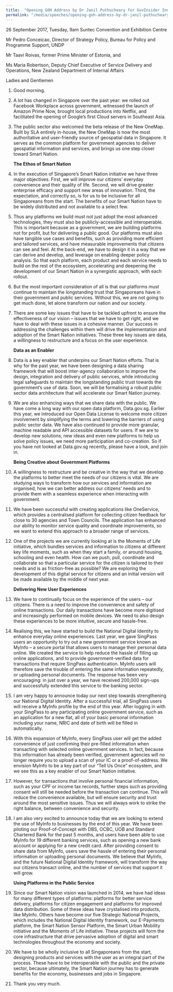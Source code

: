 ```yaml
---
title:  "Opening GOH Address by Dr Janil Puthucheary for GovInsider Innovation Labs World Conference 2017"
permalink: "/media/speeches/opening-goh-address-by-dr-janil-puthucheary"
---
```


26 September 2017, Tuesday, 9am
Suntec Convention and Exhibition Centre

Mr Pedro Conceicao, Director of Strategy Policy, Bureau for Policy and Programme Support, UNDP

Mr Taavi Roivas, former Prime Minister of Estonia, and

Ms Maria Robertson, Deputy Chief Executive of Service Delivery and Operations, New Zealand Department of Internal Affairs

Ladies and Gentlemen


1. Good morning.

2. A lot has changed in Singapore over the past year: we rolled out Facebook Workplace across government, witnessed the launch of Amazon Prime Now, brought local productions into Netflix, and facilitated the opening of Google’s first Cloud servers in Southeast Asia. 

3. The public sector also welcomed the beta release of the New OneMap. Built by SLA entirely in-house, the New OneMap is now the most authoritative and user-friendly source of geospatial data in Singapore. It serves as the common platform for government agencies to deliver geospatial information and services, and brings us one step closer toward Smart Nation.

    **The Ethos of Smart Nation**

4. In the execution of Singapore’s Smart Nation initiative we have three major objectives. First, we will improve our citizens’ everyday convenience and their quality of life. Second, we will drive greater enterprise efficacy and support new areas of innovation. Third, the expectation, and correctly so, is for us to be inclusive for all Singaporeans from the start. The benefits of our Smart Nation have to be widely distributed and not available to a select few.

5. Thus any platforms we build must not just adopt the most advanced technologies, they must also be publicly-accessible and interoperable. This is important because as a government, we are building platforms not for profit, but for delivering a public good. Our platforms must also have tangible use cases and benefits, such as providing more efficient and tailored services, and have measurable improvements that citizens can see and feel. At the back-end, we have to design it in a way that we can derive and develop, and leverage on enabling deeper policy analysis. So that each platform, each product and each service needs to build on the rest of the ecosystem, accelerating and deepening the development of our Smart Nation in a synergistic approach, with each rollout.

6. But the most important consideration of all is that our platforms must continue to maintain the longstanding trust that Singaporeans have in their government and public services. Without this, we are not going to get much done, let alone transform our nation and our society.

7. There are some key issues that have to be tackled upfront to ensure the effectiveness of our vision – issues that we have to get right, and we have to deal with these issues in a cohesive manner. Our success in addressing the challenges within them will drive the implementation and adoption of the Smart Nation initiatives. These three key issues are data, a willingness to restructure and a focus on the user experience.

    **Data as an Enabler**

8. Data is a key enabler that underpins our Smart Nation efforts. That is why for the past year, we have been designing a data sharing framework that will boost inter-agency collaboration to improve the design, integration and delivery of public services, while introducing legal safeguards to maintain the longstanding public trust towards the government’s use of data. Soon, we will be formalising a robust public sector data architecture that will accelerate our Smart Nation journey.

9. We are also enhancing ways that we share data with the public. We have come a long way with our open data platform, Data.gov.sg. Earlier this year, we introduced our Open Data License to welcome more citizen involvement by simplifying the terms and lowering the barriers of using public sector data. We have also continued to provide more granular, machine readable and API accessible datasets for users. If we are to develop new solutions, new ideas and even new platforms to help us solve policy issues, we need more participation and co-creation. So if you have not looked at Data.gov.sg recently, please have a look, and join in.

    **Being Creative about Government Platforms**

10. A willingness to restructure and be creative in the way that we develop the platforms to better meet the needs of our citizens is vital. We are studying ways to transform how our services and information are organised, how we can better address our citizens’ needs and to provide them with a seamless experience when interacting with government.

11. We have been successful with creating applications like OneService, which provides a centralised platform for collecting citizen feedback for close to 30 agencies and Town Councils. The application has enhanced our ability to monitor service quality and coordinate improvements, so we want to extend this approach to a broader range of services.

12. One of the projects we are currently looking at is the Moments of Life initiative, which bundles services and information to citizens at different key life moments, such as when they start a family, or around housing, schooling and even health. How can we push, pull, coordinate and collaborate so that a particular service for the citizen is tailored to their needs and is as friction-free as possible? We are exploring the development of this digital service for citizens and an initial version will be made available by the middle of next year.

    **Delivering New User Experiences**

13. We have to continually focus on the experience of the users – our citizens. There is a need to improve the convenience and safety of online transactions. Our daily transactions have become more digitised and increasingly performed on mobile devices. We need to also design these experiences to be more intuitive, secure and hassle-free.

14. Realising this, we have started to build the National Digital Identity to enhance everyday online experiences. Last year, we gave SingPass users an opportunity to try out a new government service known as MyInfo – a secure portal that allows users to manage their personal data online. We created the service to help reduce the hassle of filling up online applications, and to provide government-verified data for transactions that require SingPass authentication. MyInfo users will therefore save the trouble of entering the same information repeatedly, or uploading personal documents. The response has been very encouraging: in just over a year, we have received 200,000 sign-ups and successfully extended this service to the banking sector.

15. I am very happy to announce today our next step towards strengthening our National Digital Identity. After a successful trial, all SingPass users will receive a MyInfo profile by the end of this year. After logging in with your SingPass to any participating online government service, such as an application for a new flat, all of your basic personal information including your name, NRIC and date of birth will be filled in automatically.

16. With this expansion of MyInfo, every SingPass user will get the added convenience of just confirming their pre-filled information when transacting with selected online government services. In fact, because this information has already been verified, government agencies will no longer require you to upload a scan of your IC or a proof-of-address. We envision MyInfo to be a key part of our “Tell Us Once” ecosystem, and we see this as a key enabler of our Smart Nation initiative.

17. However, for transactions that involve personal financial information, such as your CPF or income tax records, further steps such as providing consent will still be needed before the transaction can continue. This will reduce the convenience available, but will ensure security and trust around the most sensitive issues. Thus we will always work to strike the right balance, between convenience and security.

18. I am also very excited to announce today that we are looking to extend the use of MyInfo to businesses by the end of this year. We have been piloting our Proof-of-Concept with DBS, OCBC, UOB and Standard Chartered Bank for the past 5 months, and users have been able to use MyInfo for 19 different banking services, such as opening a new bank account or applying for a new credit card. After providing consent to share data from MyInfo, users save the hassle of entering their personal information or uploading personal documents. We believe that MyInfo, and the future National Digital Identity framework, will transform the way our citizens transact online, and the number of services that support it will grow.

    **Using Platforms in the Public Service**

19. Since our Smart Nation vision was launched in 2014, we have had ideas for many different types of platforms: platforms for better service delivery, platforms for citizen engagement and platforms for improved data distribution. Some of these ideas have crystalised into products, like MyInfo. Others have become our five Strategic National Projects, which includes the National Digital Identity framework, our E-Payments platform, the Smart Nation Sensor Platform, the Smart Urban Mobility initiative and the Moments of Life initiative. These projects will form the core infrastructure that drive pervasive adoption of digital and smart technologies throughout the economy and society.

20. We have to be wholly inclusive to all Singaporeans from the start, designing products and services with the user as an integral part of the process. These have to be interoperable with the public and the private sector, because ultimately, the Smart Nation journey has to generate benefits for the economy, businesses and jobs in Singapore.

21. Thank you very much.

